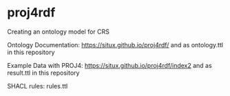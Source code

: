 # proj4rdf
Creating an ontology model for CRS

Ontology Documentation: https://situx.github.io/proj4rdf/ and as ontology.ttl in this repository

Example Data with PROJ4: https://situx.github.io/proj4rdf/index2 and as result.ttl in this repository

SHACL rules: rules.ttl
